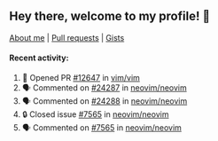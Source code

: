 ## Hey there, welcome to my profile! 👋

[About me](https://seandewar.github.io/)
 | [Pull requests](https://github.com/search?p=1&q=author%3Aseandewar+is%3Apr)
 | [Gists](https://gist.github.com/seandewar)

#### Recent activity:

<!--START_SECTION:activity-->
1. 💪 Opened PR [#12647](https://github.com/vim/vim/pull/12647) in [vim/vim](https://github.com/vim/vim)
2. 🗣 Commented on [#24287](https://github.com/neovim/neovim/issues/24287) in [neovim/neovim](https://github.com/neovim/neovim)
3. 🗣 Commented on [#24288](https://github.com/neovim/neovim/issues/24288) in [neovim/neovim](https://github.com/neovim/neovim)
4. 🔒 Closed issue [#7565](https://github.com/neovim/neovim/issues/7565) in [neovim/neovim](https://github.com/neovim/neovim)
5. 🗣 Commented on [#7565](https://github.com/neovim/neovim/issues/7565) in [neovim/neovim](https://github.com/neovim/neovim)
<!--END_SECTION:activity-->
